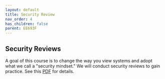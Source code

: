 ```yaml
---
layout: default
title: Security Review
nav_order: 4
has_children: false
parent: EE693F
---
```


## Security Reviews
A goal of this course is to change the way you view systems and adopt what we call a "security mindset." We will conduct security reviews to gain practice. See this [PDF](papers/securityreview.pdf) for details.